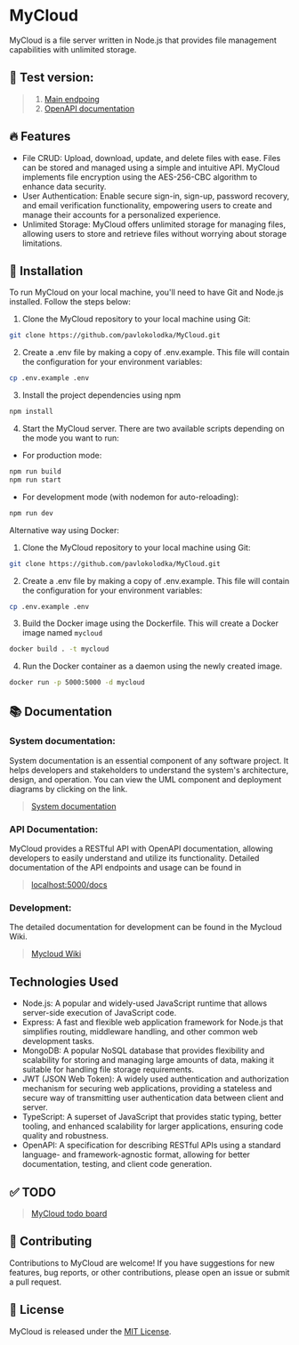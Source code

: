 # MyCloud

MyCloud is a file server written in Node.js that provides file management capabilities with unlimited storage. 

## 🔨 Test version: 
> 1. [Main endpoing](https://test-cloud-ddxe.onrender.com/v1)
> 2. [OpenAPI documentation](https://test-cloud-ddxe.onrender.com/v1/docs)

## 🔥 Features

- File CRUD: Upload, download, update, and delete files with ease. Files can be stored and managed using a simple and intuitive API. MyCloud implements file encryption using the AES-256-CBC algorithm to enhance data security.
- User Authentication: Enable secure sign-in, sign-up, password recovery, and email verification functionality, empowering users to create and manage their accounts for a personalized experience.
- Unlimited Storage: MyCloud offers unlimited storage for managing files, allowing users to store and retrieve files without worrying about storage limitations.

## 🚀 Installation

To run MyCloud on your local machine, you'll need to have Git and Node.js installed. Follow the steps below:

1. Clone the MyCloud repository to your local machine using Git:

```bash
git clone https://github.com/pavlokolodka/MyCloud.git
```
2. Create a .env file by making a copy of .env.example. This file will contain the configuration for your environment variables:
```bash
cp .env.example .env
```
3. Install the project dependencies using npm
```bash
npm install
```
4. Start the MyCloud server. There are two available scripts depending on the mode you want to run:<br/>
- For production mode:
```bash
npm run build
npm run start
```
- For development mode (with nodemon for auto-reloading):<br/>
```bash
npm run dev
```
Alternative way using Docker: 

1. Clone the MyCloud repository to your local machine using Git:

```bash
git clone https://github.com/pavlokolodka/MyCloud.git
```

2. Create a .env file by making a copy of .env.example. This file will contain the configuration for your environment variables:
```bash
cp .env.example .env
```

3. Build the Docker image using the Dockerfile. This will create a Docker image named `mycloud`
```bash
docker build . -t mycloud
```
4. Run the Docker container as a daemon using the newly created image.
```bash
docker run -p 5000:5000 -d mycloud
```
## 📚 Documentation

### System documentation:

System documentation is an essential component of any software project. It helps developers and stakeholders to understand the system's architecture, design, and operation.
You can view the UML component and deployment diagrams by clicking on the link.

> [System documentation](./documentation/README.md)

### API Documentation:

MyCloud provides a RESTful API with OpenAPI documentation, allowing developers to easily understand and utilize its functionality.
Detailed documentation of the API endpoints and usage can be found in

> [localhost:5000/docs](http://localhost:5000/docs)

### Development:

The detailed documentation for development can be found in the Mycloud Wiki.

> [Mycloud Wiki](./documentation/MyCloudWiki.md)


## Technologies Used

- Node.js: A popular and widely-used JavaScript runtime that allows server-side execution of JavaScript code.
- Express: A fast and flexible web application framework for Node.js that simplifies routing, middleware handling, and other common web development tasks.
- MongoDB: A popular NoSQL database that provides flexibility and scalability for storing and managing large amounts of data, making it suitable for handling file storage requirements.
- JWT (JSON Web Token): A widely used authentication and authorization mechanism for securing web applications, providing a stateless and secure way of transmitting user authentication data between client and server.
- TypeScript: A superset of JavaScript that provides static typing, better tooling, and enhanced scalability for larger applications, ensuring code quality and robustness.
- OpenAPI: A specification for describing RESTful APIs using a standard language- and framework-agnostic format, allowing for better documentation, testing, and client code generation.

## ✅ TODO
> [MyCloud todo board](https://www.notion.so/MyCloud-TODO-1e488a58e519480dac618b4822be129a)

## 🤝 Contributing

Contributions to MyCloud are welcome! If you have suggestions for new features, bug reports, or other contributions, please open an issue or submit a pull request.

## 📜 License

MyCloud is released under the [MIT License](LICENSE).
